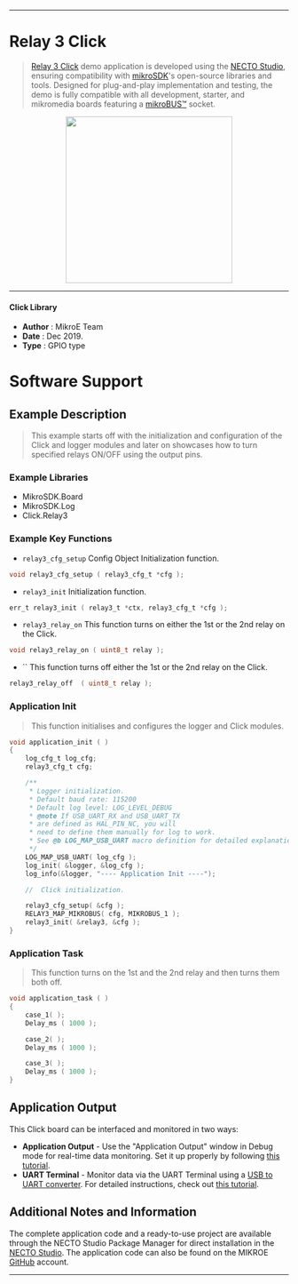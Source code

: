 
---
# Relay 3 Click

> [Relay 3 Click](https://www.mikroe.com/?pid_product=MIKROE-3357) demo application is developed using
the [NECTO Studio](https://www.mikroe.com/necto), ensuring compatibility with [mikroSDK](https://www.mikroe.com/mikrosdk)'s
open-source libraries and tools. Designed for plug-and-play implementation and testing, the demo is fully compatible with
all development, starter, and mikromedia boards featuring a [mikroBUS&trade;](https://www.mikroe.com/mikrobus) socket.

<p align="center">
  <img src="https://www.mikroe.com/?pid_product=MIKROE-3357&image=1" height=300px>
</p>

---

#### Click Library

- **Author**        : MikroE Team
- **Date**          : Dec 2019.
- **Type**          : GPIO type

# Software Support

## Example Description

> This example starts off with the initialization and configuration of the Click and logger
  modules and later on showcases how to turn specified relays ON/OFF using the output pins.

### Example Libraries

- MikroSDK.Board
- MikroSDK.Log
- Click.Relay3

### Example Key Functions

- `relay3_cfg_setup` Config Object Initialization function. 
```c
void relay3_cfg_setup ( relay3_cfg_t *cfg );
``` 
 
- `relay3_init` Initialization function. 
```c
err_t relay3_init ( relay3_t *ctx, relay3_cfg_t *cfg );
```

- `relay3_relay_on` This function turns on either the 1st or the 2nd relay on the Click. 
```c
void relay3_relay_on ( uint8_t relay );
```
 
- `` This function turns off either the 1st or the 2nd relay on the Click. 
```c
relay3_relay_off  ( uint8_t relay );
```

### Application Init

> This function initialises and configures the logger and Click modules.

```c
void application_init ( )
{
    log_cfg_t log_cfg;
    relay3_cfg_t cfg;

    /** 
     * Logger initialization.
     * Default baud rate: 115200
     * Default log level: LOG_LEVEL_DEBUG
     * @note If USB_UART_RX and USB_UART_TX 
     * are defined as HAL_PIN_NC, you will 
     * need to define them manually for log to work. 
     * See @b LOG_MAP_USB_UART macro definition for detailed explanation.
     */
    LOG_MAP_USB_UART( log_cfg );
    log_init( &logger, &log_cfg );
    log_info(&logger, "---- Application Init ----");

    //  Click initialization.

    relay3_cfg_setup( &cfg );
    RELAY3_MAP_MIKROBUS( cfg, MIKROBUS_1 );
    relay3_init( &relay3, &cfg );
}
```

### Application Task

> This function turns on the 1st and the 2nd relay and then turns them both off.

```c
void application_task ( )
{
    case_1( );
    Delay_ms ( 1000 );

    case_2( );
    Delay_ms ( 1000 );

    case_3( );
    Delay_ms ( 1000 );
}
```

## Application Output

This Click board can be interfaced and monitored in two ways:
- **Application Output** - Use the "Application Output" window in Debug mode for real-time data monitoring.
Set it up properly by following [this tutorial](https://www.youtube.com/watch?v=ta5yyk1Woy4).
- **UART Terminal** - Monitor data via the UART Terminal using
a [USB to UART converter](https://www.mikroe.com/click/interface/usb?interface*=uart,uart). For detailed instructions,
check out [this tutorial](https://help.mikroe.com/necto/v2/Getting%20Started/Tools/UARTTerminalTool).

## Additional Notes and Information

The complete application code and a ready-to-use project are available through the NECTO Studio Package Manager for 
direct installation in the [NECTO Studio](https://www.mikroe.com/necto). The application code can also be found on
the MIKROE [GitHub](https://github.com/MikroElektronika/mikrosdk_click_v2) account.

---
